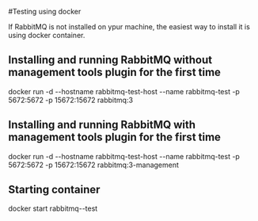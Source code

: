 #Testing using docker 

If RabbitMQ is not installed on ypur machine, the easiest way to install it is using docker container.

## Installing and running RabbitMQ without management tools plugin for the first time

docker run -d --hostname rabbitmq-test-host --name rabbitmq-test -p 5672:5672 -p 15672:15672 rabbitmq:3

## Installing and running RabbitMQ with management tools plugin for the first time

docker run -d --hostname rabbitmq-test-host --name rabbitmq-test -p 5672:5672 -p 15672:15672 rabbitmq:3-management

## Starting container 

docker start rabbitmq--test
